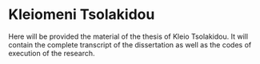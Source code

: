 # Kleiomeni Tsolakidou
Here will be provided the material of the thesis of Kleio Tsolakidou. It will contain the complete transcript of the dissertation as well as the codes of execution of the research.
